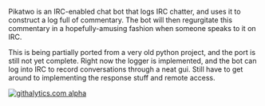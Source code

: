 Pikatwo is an IRC-enabled chat bot that logs IRC chatter, and uses it to construct a log full of commentary. The bot will then regurgitate this commentary in a hopefully-amusing fashion when someone speaks to it on IRC.

This is being partially ported from a very old python project, and the port is still not yet complete. Right now the logger is implemented, and the bot can log into IRC to record conversations through a neat gui. Still have to get around to implementing the response stuff and remote access.


[![githalytics.com alpha](https://cruel-carlota.pagodabox.com/bb50ff8874db722315a9ca4c8cab03f2 "githalytics.com")](http://githalytics.com/bsamuels453/Pikatwo)